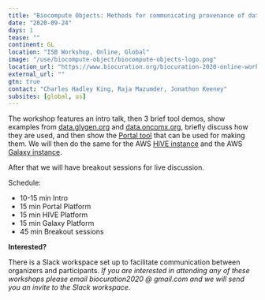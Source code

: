 ```yaml
---
title: "Biocompute Objects: Methods for communicating provenance of data and analysis"
date: "2020-09-24"
days: 1
tease: ""
continent: GL
location: "ISB Workshop, Online, Global"
image: "/use/biocompute-object/biocompute-objects-logo.png"
location_url: "https://www.biocuration.org/biocuration-2020-online-workshops/"
external_url: ""
gtn: true
contact: "Charles Hadley King, Raja Mazumder, Jonathon Keeney"
subsites: [global, us]
---
```


The workshop features an intro talk, then 3 brief tool demos, show examples from [data.glygen.org](http://data.glygen.org/) and [data.oncomx.org](http://data.oncomx.org/), briefly discuss how they are used, and then show the [Portal tool](https://portal.aws.biochemistry.gwu.edu/sign-in) that can be used for making them. We will then do the same for the AWS [HIVE instance](http://hive.aws.biochemistry.gwu.edu/) and the AWS [Galaxy instance](http://galaxy.aws.biochemistry.gwu.edu/).

After that we will have breakout sessions for live discussion.

Schedule:

* 10-15 min Intro
* 15 min Portal Platform
* 15 min HIVE Platform
* 15 min Galaxy Platform
* 45 min Breakout sessions

**Interested?**

There is a Slack workspace set up to facilitate communication between organizers and participants. *If you are interested in attending any of these workshops please email biocuration2020 @ gmail.com and we will send you an invite to the Slack workspace.*
